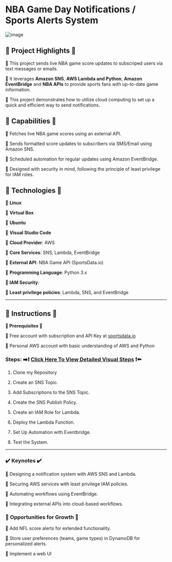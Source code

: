 # NBA Game Day Notifications / Sports Alerts System
![image](https://github.com/user-attachments/assets/c61dd22f-7bfe-4b7e-8208-bb224459bd6f)





## **🔷 Project Highlights 🔷**

🏀 This project sends live NBA game score updates to subscriped users via text messages or emails.

🏀 It leverages **Amazon SNS**, **AWS Lambda and Python**, **Amazon EventBridge** and **NBA APIs** to provide sports fans with up-to-date game information. 

🏀 This project demonstrates how to utilize cloud computing to set up a quick and efficient way to send notifications.



## **🔧 Capabilities 🔧**

🔹 Fetches live NBA game scores using an external API.

🔹 Sends formatted score updates to subscribers via SMS/Email using Amazon SNS.

🔹 Scheduled automation for regular updates using Amazon EventBridge.

🔹 Designed with security in mind, following the principle of least privilege for IAM roles.




## **🚨 Technologies 🚨**

🔹 **Linux**

🔹 **Virtual Box**

🔹 **Ubuntu**

🔹 **Visual Studio Code**

🔹 **Cloud Provider**: AWS

🔹 **Core Services**: SNS, Lambda, EventBridge

🔹 **External API**: NBA Game API (SportsData.io)

🔹 **Programming Language**: Python 3.x

🔹 **IAM Security**:

🔹 **Least privilege policies**: Lambda, SNS, and EventBridge



---



## **👀 Instructions 👀**   

**🔹 Prerequisites 🔹**

🔹 Free account with subscription and API Key at [sportsdata.io](https://sportsdata.io/)

🔹 Personal AWS account with basic understanding of AWS and Python

### **Steps:** ➡️❗ [Click Here To View Detailed Visual Steps](https://github.com/MJaloui/game-day-notifications/blob/main/VisualStepsHere.md) ❗⬅️

1. Clone my Repository


2. Create an SNS Topic.


3. Add Subscriptions to the SNS Topic.


4. Create the SNS Publish Policy.


5. Create an IAM Role for Lambda.


6. Deploy the Lambda Function.



7. Set Up Automation with Eventbridge.



8. Test the System.


---

### **✔️ Keynotes ✔️**

🔹 Designing a notification system with AWS SNS and Lambda.

🔹 Securing AWS services with least privilege IAM policies.

🔹 Automating workflows using EventBridge.

🔹 Integrating external APIs into cloud-based workflows.


### **🌱 Opportunities for Growth 🌱**

🔹 Add NFL score alerts for extended functionality.

🔹 Store user preferences (teams, game types) in DynamoDB for personalized alerts.

🔹 Implement a web UI



